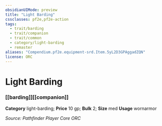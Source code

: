 ```yaml
---
obsidianUIMode: preview
title: "Light Barding"
cssclasses: pf2e,pf2e-action
tags:
  - trait/barding
  - trait/companion
  - trait/common
  - category/light-barding
  - remaster
aliases: "Compendium.pf2e.equipment-srd.Item.5yL2D3GPAggadZQN"
license: ORC
---
```

# Light Barding

### [[barding]][[companion]]

**Category** light-barding; 
**Price** 10 gp; 
**Bulk** 2; **Size** med
**Usage** wornarmor



*Source: Pathfinder Player Core*
*ORC*